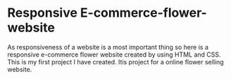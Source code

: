 # Responsive E-commerce-flower-website
As responsiveness of a website is a most important thing so here is a responsive e-commerce flower website created by using HTML and CSS.
This is my first project I have created. Itis project for a online flower selling website. 
